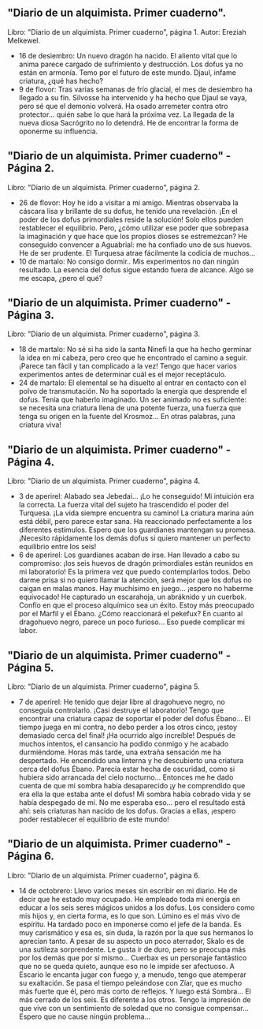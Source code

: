 ## "Diario de un alquimista. Primer cuaderno".
Libro: "Diario de un alquimista. Primer cuaderno", página 1.
Autor: Ereziah Melkewel.
- 16 de desiembro: Un nuevo dragón ha nacido. El aliento vital que lo anima parece cargado de sufrimiento y destrucción.
Los dofus ya no están en armonía. Temo por el futuro de este mundo.
Djaul, infame criatura, ¿qué has hecho?
- 9 de flovor: Tras varias semanas de frío glacial, el mes de desiembro ha llegado a su fin. Silvosse ha intervenido y ha hecho que Djaul se vaya, pero sé que el demonio volverá. Ha osado arremeter contra otro protector... quién sabe lo que hará la próxima vez. La llegada de la nueva diosa Sacrógrito no lo detendrá.
He de encontrar la forma de oponerme su influencia.

## "Diario de un alquimista. Primer cuaderno" - Página 2.
Libro: "Diario de un alquimista. Primer cuaderno", página 2.
- 26 de flovor: Hoy he ido a visitar a mi amigo. Mientras observaba la cáscara lisa y brillante de su dofus, he tenido una revelación.
¡En el poder de los dofus primordiales reside la solución! Solo ellos pueden restablecer el equilibrio.
Pero, ¿cómo utilizar ese poder que sobrepasa la imaginación y que hace que los propios dioses se estremezcan?
He conseguido convencer a Aguabrial: me ha confiado uno de sus huevos. He de ser prudente. El Turquesa atrae fácilmente la codicia de muchos...
- 10 de martalo: No consigo dormir..
Mis experimentos no dan ningún resultado. La esencia del dofus sigue estando fuera de alcance.
Algo se me escapa, ¿pero el qué?

## "Diario de un alquimista. Primer cuaderno" - Página 3.
Libro: "Diario de un alquimista. Primer cuaderno", página 3.
- 18 de martalo: No sé si ha sido la santa Ninefi la que ha hecho germinar la idea en mi cabeza, pero creo que he encontrado el camino a seguir. ¡Parece tan fácil y tan complicado a la vez!
Tengo que hacer varios experimentos antes de determinar cuál es el mejor receptáculo.
- 24 de martalo: El elemental se ha disuelto al entrar en contacto con el polvo de transmutación. No ha soportado la energía que desprende el dofus.
Tenía que haberlo imaginado. Un ser animado no es suficiente: se necesita una criatura llena de una potente fuerza, una fuerza que tenga su origen en la fuente del Krosmoz... En otras palabras, ¡una criatura viva!

## "Diario de un alquimista. Primer cuaderno" - Página 4.
Libro: "Diario de un alquimista. Primer cuaderno", página 4.
- 3 de aperirel: Alabado sea Jebedai... ¡Lo he conseguido!
Mi intuición era la correcta. La fuerza vital del sujeto ha trascendido el poder del Turquesa. ¡La vida siempre encuentra su camino!
La criatura marina aún está débil, pero parece estar sana. Ha reaccionado perfectamente a los diferentes estímulos.
Espero que los guardianes mantengan su promesa. ¡Necesito rápidamente los demás dofus si quiero mantener un perfecto equilibrio entre los seis!
- 6 de aperirel: Los guardianes acaban de irse. Han llevado a cabo su compromiso: ¡los seis huevos de dragón primordiales están reunidos en mi laboratorio! Es la primera vez que puedo contemplarlos todos. Debo darme prisa si no quiero llamar la atención, será mejor que los dofus no caigan en malas manos.
Hay muchísimo en juego... ¡espero no haberme equivocado!
He capturado un escarahoja, un abráknido y un cuerbok. Confío en que el proceso alquímico sea un éxito.
Estoy más preocupado por el Marfil y el Ébano. ¿Cómo reaccionará el pekefux? En cuanto al dragohuevo negro, parece un poco furioso... Eso puede complicar mi labor.

## "Diario de un alquimista. Primer cuaderno" - Página 5.
Libro: "Diario de un alquimista. Primer cuaderno", página 5.
- 7 de aperirel: He tenido que dejar libre al dragohuevo negro, no conseguía controlarlo. ¡Casi destruye el laboratorio! Tengo que encontrar una criatura capaz de soportar el poder del dofus Ébano... El tiempo juega en mi contra, no debo perder a los otros cinco, ¡estoy demasiado cerca del final!
¡Ha ocurrido algo increíble!
Después de muchos intentos, el cansancio ha podido conmigo y he acabado durmiéndome. Horas más tarde, una extraña sensación me ha despertado. He encendido una linterna y he descubierto una criatura cerca del dofus Ébano. Parecía estar hecha de oscuridad, como si hubiera sido arrancada del cielo nocturno... Entonces me he dado cuenta de que mi sombra había desaparecido ¡y he comprendido que era ella la que estaba ante el dofus! Mi sombra había cobrado vida y se había despegado de mí. No me esperaba eso... pero el resultado está ahí: seis criaturas han nacido de los dofus. Gracias a ellas, ¡espero poder restablecer el equilibrio de este mundo!

## "Diario de un alquimista. Primer cuaderno" - Página 6.
Libro: "Diario de un alquimista. Primer cuaderno", página 6.
- 14 de octobrero: Llevo varios meses sin escribir en mi diario. He de decir que he estado muy ocupado.
He empleado toda mi energía en educar a los seis seres mágicos unidos a los dofus. Los considero como mis hijos y, en cierta forma, es lo que son.
Lúmino es el más vivo de espíritu. Ha tardado poco en imponerse como el jefe de la banda. Es muy carismático y esa es, sin duda, la razón por la que sus hermanos lo aprecian tanto.
A pesar de su aspecto un poco aterrador, Skalo es de una sutileza sorprendente. Le gusta ir de duro, pero se preocupa más por los demás que por sí mismo...
Cuerbax es un personaje fantástico que no se queda quieto, aunque eso no le impide ser afectuoso.
A Escario le encanta jugar con fuego y, a menudo, tengo que atemperar su exaltación. Se pasa el tiempo peleándose con Zíar, que es mucho más fuerte que él, pero más corto de reflejos.
Y luego está Sombra... El más cerrado de los seis. Es diferente a los otros. Tengo la impresión de que vive con un sentimiento de soledad que no consigue compensar... Espero que no cause ningún problema...